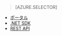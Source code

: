 ﻿> [AZURE.SELECTOR]
- [ポータル](media-services-portal-check-job-progress.md)
- [.NET SDK](media-services-check-job-progress.md)
- [REST API](media-services-rest-check-job-progress.md)
<!--HONumber=47-->

